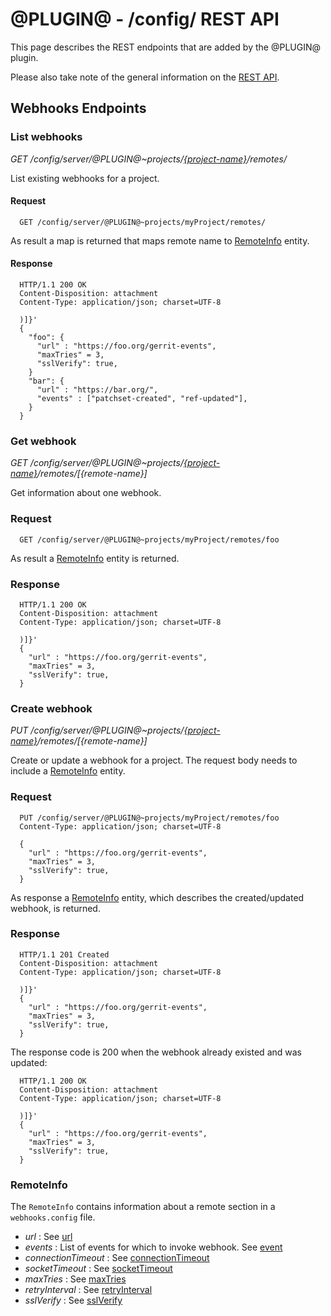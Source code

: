 @PLUGIN@ - /config/ REST API
============================

This page describes the REST endpoints that are added by the @PLUGIN@ plugin.

Please also take note of the general information on the
[REST API](../../../Documentation/rest-api.html).

<a id="webhooks-endpoints"> Webhooks Endpoints
----------------------------------------------

### <a id="list-webhooks"> List webhooks
_GET /config/server/@PLUGIN@~projects/[\{project-name\}](../../../Documentation/rest-api-projects.html#project-name)/remotes/_

List existing webhooks for a project.

#### Request

```
  GET /config/server/@PLUGIN@~projects/myProject/remotes/
```

As result a map is returned that maps remote name to [RemoteInfo](#remote-info) entity.

#### Response

```
  HTTP/1.1 200 OK
  Content-Disposition: attachment
  Content-Type: application/json; charset=UTF-8

  )]}'
  {
    "foo": {
      "url" : "https://foo.org/gerrit-events",
      "maxTries" = 3,
      "sslVerify": true,
    }
    "bar": {
      "url" : "https://bar.org/",
      "events" : ["patchset-created", "ref-updated"],
    }
  }
```

### <a id="get-webhook"> Get webhook
_GET /config/server/@PLUGIN@~projects/[\{project-name\}](../../../Documentation/rest-api-projects.html#project-name)/remotes/[\{remote-name\}]_

Get information about one webhook.

### Request

```
  GET /config/server/@PLUGIN@~projects/myProject/remotes/foo
```

As result a [RemoteInfo](#remote-info) entity is returned.

### Response

```
  HTTP/1.1 200 OK
  Content-Disposition: attachment
  Content-Type: application/json; charset=UTF-8

  )]}'
  {
    "url" : "https://foo.org/gerrit-events",
    "maxTries" = 3,
    "sslVerify": true,
  }
```

### <a id="create-webhook"> Create webhook
_PUT /config/server/@PLUGIN@~projects/[\{project-name\}](../../../Documentation/rest-api-projects.html#project-name)/remotes/[\{remote-name\}]_

Create or update a webhook for a project. The request body needs to include a
[RemoteInfo](#remote-info) entity.

### Request

```
  PUT /config/server/@PLUGIN@~projects/myProject/remotes/foo
  Content-Type: application/json; charset=UTF-8

  {
    "url" : "https://foo.org/gerrit-events",
    "maxTries" = 3,
    "sslVerify": true,
  }
```

As response a [RemoteInfo](#remote-info) entity, which describes the created/updated webhook,
is returned.

### Response

```
  HTTP/1.1 201 Created
  Content-Disposition: attachment
  Content-Type: application/json; charset=UTF-8

  )]}'
  {
    "url" : "https://foo.org/gerrit-events",
    "maxTries" = 3,
    "sslVerify": true,
  }
```

The response code is 200 when the webhook already existed and was updated:

```
  HTTP/1.1 200 OK
  Content-Disposition: attachment
  Content-Type: application/json; charset=UTF-8

  )]}'
  {
    "url" : "https://foo.org/gerrit-events",
    "maxTries" = 3,
    "sslVerify": true,
  }
```

### <a id="remote-info"> RemoteInfo
The `RemoteInfo` contains information about a remote section in a `webhooks.config` file.

* _url_ : See [url](config.md#url)
* _events_ : List of events for which to invoke webhook. See [event](config.md#event)
* _connectionTimeout_ : See [connectionTimeout](config.md#connectionTimeout)
* _socketTimeout_ : See [socketTimeout](config.md#socketTimeout)
* _maxTries_ : See [maxTries](config.md#maxTries)
* _retryInterval_ : See [retryInterval](config.md#retryInterval)
* _sslVerify_ : See [sslVerify](config.md#sslVerify)
